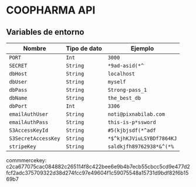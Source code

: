 # COOPHARMA API

## Variables de entorno  
  
|   Nombre      |   Tipo de dato    |       Ejemplo     |
|---------------|-------------------|-------------------|
|   `PORT`      |   `Int`           |   `3000`          |
|   `SECRET`    |   `String`        |   `*9ad-asid(*^`  |
|   `dbHost`    |   `String`        |   `localhost`     |
|   `dbUser`    |   `String`        |   `myself`        |
|   `dbPass`    |   `String`        |   `Strong-pass_1` |
|   `dbName`    |   `String`        |   `the_best_db`   |
|   `dbPort`    |   `Int`           |   `3306`   |
|   `emailAuthUser` |   `String`    |   `noti@pixnabilab.com`   |  
|   `emailAuthPass` |   `String`    |   `this-is-p*ssword`  |
|   `S3AccessKeyId` |   `String`    |   `#5(kjbjsdf(*^adf`  |   
|   `S3SecretAccessKey` |   `String`    |   `*$^kjhKJViuLSYBDf7864KJ`   |
|   `stripeKey` |   `String`        |   `saldkjfh89762938*&^(*%`    |
commmercekey: c2ca677075cac084882c265114f8c422bee6e9b4b7ecb55cbcc5cd9e477d2fcf2adc375709322d38d274fcc97e49604f1c59075548a15731d9bdf82f6b1569b7
<!-- 
Para actualizar automaticamente el billing status se utilizo EVENTs de mysql. El query que se muestra a continuacion es el que se ejecuta en el ambiente DEV y de Producion. Si se migra la BD se debe ejecutar este Query -->

<!-- CREATE EVENT IF NOT EXISTS Update_Billing_Status_Recurrence_Event
ON SCHEDULE EVERY 10 second
STARTS CURRENT_TIMESTAMP
DO
update Billings set Billings.billing_status_id=2 where Billings.stimated_paid_date <= CURRENT_TIMESTAMP; -->
